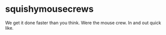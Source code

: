 # squishymousecrews
We get it done faster than you think. Were the mouse crew. In and out quick like.
